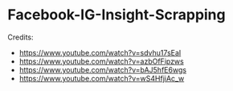# Facebook-IG-Insight-Scrapping

Credits:
  - https://www.youtube.com/watch?v=sdvhu17sEaI
  - https://www.youtube.com/watch?v=azbOfFipzws
  - https://www.youtube.com/watch?v=bAJ5hfE6wgs
  - https://www.youtube.com/watch?v=wS4HfjiAc_w
